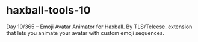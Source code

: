 # haxball-tools-10
Day 10/365 – Emoji Avatar Animator for Haxball. By TLS/Teleese. extension that lets you animate your avatar with custom emoji sequences. 

